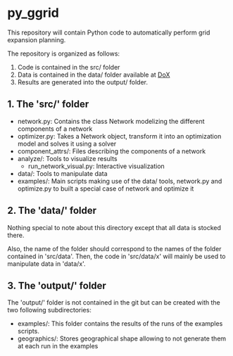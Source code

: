 # py_ggrid

This repository will contain Python code to automatically perform grid expansion planning.

The repository is organized as follows:

1. Code is contained in the src/ folder
2. Data is contained in the data/ folder available at [DoX](https://dox.ulg.ac.be/index.php/apps/files/?dir=/py_grid_exp&fileid=268947668)
3. Results are generated into the output/ folder.
	
## 1. The 'src/' folder

- network.py: Contains the class Network modelizing the different components of a network
- optimizer.py: Takes a Network object, transform it into an optimization model and solves it using a solver
- component_attrs/: Files describing the components of a network
- analyze/: Tools to visualize results
	- run_network_visual.py: Interactive visualization
- data/: Tools to manipulate data
- examples/: Main scripts making use of the data/ tools, network.py and optimize.py to built a special case of network and optimize it
	
## 2. The 'data/' folder

Nothing special to note about this directory except that all data is stocked there.

Also, the name of the folder should correspond to the names of the folder contained in 'src/data'. Then, the code in 'src/data/x' will mainly be used to 
manipulate data in 'data/x'.

## 3. The 'output/' folder

The 'output/' folder is not contained in the git but can be created with the two following subdirectories:

- examples/: This folder contains the results of the runs of the examples scripts.
- geographics/: Stores geographical shape allowing to not generate them at each run in the examples


